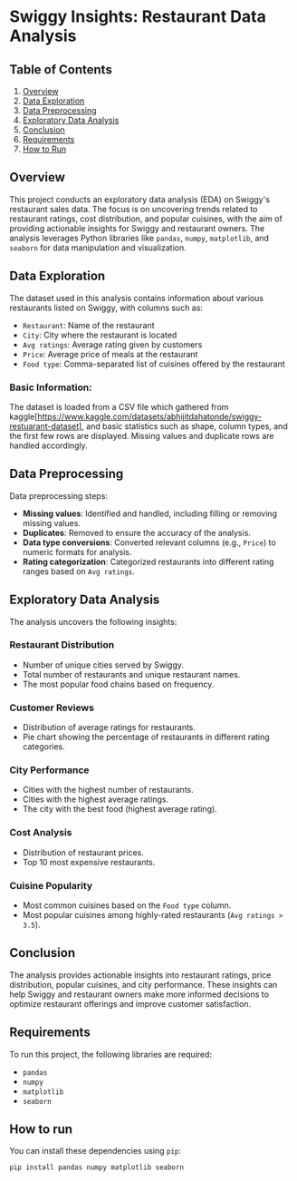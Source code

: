 # Swiggy Insights: Restaurant Data Analysis

## Table of Contents

1. [Overview](#overview)
2. [Data Exploration](#data-exploration)
3. [Data Preprocessing](#data-preprocessing)
4. [Exploratory Data Analysis](#exploratory-data-analysis)
5. [Conclusion](#conclusion)
6. [Requirements](#requirements)
7. [How to Run](#how-to-run)

## Overview

This project conducts an exploratory data analysis (EDA) on Swiggy's restaurant sales data. The focus is on uncovering trends related to restaurant ratings, cost distribution, and popular cuisines, with the aim of providing actionable insights for Swiggy and restaurant owners. The analysis leverages Python libraries like `pandas`, `numpy`, `matplotlib`, and `seaborn` for data manipulation and visualization.


## Data Exploration

The dataset used in this analysis contains information about various restaurants listed on Swiggy, with columns such as:
- `Restaurant`: Name of the restaurant
- `City`: City where the restaurant is located
- `Avg ratings`: Average rating given by customers
- `Price`: Average price of meals at the restaurant
- `Food type`: Comma-separated list of cuisines offered by the restaurant

### Basic Information:
The dataset is loaded from a CSV file which gathered from kaggle[https://www.kaggle.com/datasets/abhijitdahatonde/swiggy-restuarant-dataset], and basic statistics such as shape, column types, and the first few rows are displayed. Missing values and duplicate rows are handled accordingly.

## Data Preprocessing

Data preprocessing steps:
- **Missing values**: Identified and handled, including filling or removing missing values.
- **Duplicates**: Removed to ensure the accuracy of the analysis.
- **Data type conversions**: Converted relevant columns (e.g., `Price`) to numeric formats for analysis.
- **Rating categorization**: Categorized restaurants into different rating ranges based on `Avg ratings`.

## Exploratory Data Analysis

The analysis uncovers the following insights:

### Restaurant Distribution
- Number of unique cities served by Swiggy.
- Total number of restaurants and unique restaurant names.
- The most popular food chains based on frequency.

### Customer Reviews
- Distribution of average ratings for restaurants.
- Pie chart showing the percentage of restaurants in different rating categories.

### City Performance
- Cities with the highest number of restaurants.
- Cities with the highest average ratings.
- The city with the best food (highest average rating).

### Cost Analysis
- Distribution of restaurant prices.
- Top 10 most expensive restaurants.

### Cuisine Popularity
- Most common cuisines based on the `Food type` column.
- Most popular cuisines among highly-rated restaurants (`Avg ratings > 3.5`).

## Conclusion

The analysis provides actionable insights into restaurant ratings, price distribution, popular cuisines, and city performance. These insights can help Swiggy and restaurant owners make more informed decisions to optimize restaurant offerings and improve customer satisfaction.

## Requirements

To run this project, the following libraries are required:
- `pandas`
- `numpy`
- `matplotlib`
- `seaborn`

## How to run

You can install these dependencies using `pip`:

```bash
pip install pandas numpy matplotlib seaborn
